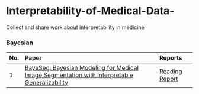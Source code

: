 # Interpretability-of-Medical-Data-
Collect and share work about interpretability in medicine


### Bayesian
| No. | Paper | Reports |
|:--- |:---   |:---     |
|1.   |[BayeSeg: Bayesian Modeling for Medical Image Segmentation with Interpretable Generalizability](https://arxiv.org/abs/2303.01710 "pdf")|[Reading Report](https://github.com/xiaovhua/Interpretability-of-Medical-Data-/blob/main/ReadingReport/BayeSeg.md "reading report by author")|
